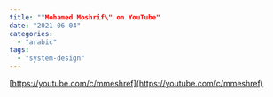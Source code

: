 ```yaml
---
title: ""Mohamed Moshrif\" on YouTube"
date: "2021-06-04"
categories: 
  - "arabic"
tags: 
  - "system-design"
---
```


[https://youtube.com/c/mmeshref](https://youtube.com/c/mmeshref)
